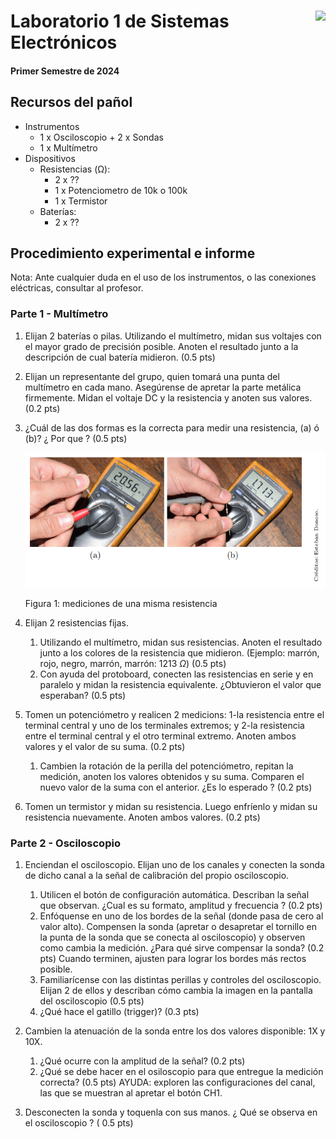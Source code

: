 # <img src="https://julianodb.github.io/SISTEMAS_ELECTRONICOS_PARA_INGENIERIA_BIOMEDICA/img/logo_fing.png?raw=true" align="right" height="45"> Laboratorio 1 de Sistemas Electrónicos
#### Primer Semestre de 2024

## Recursos del pañol

- Instrumentos
  - 1 x Osciloscopio + 2 x Sondas
  - 1 x Multímetro
- Dispositivos
  - Resistencias (Ω):
    - 2 x ??
    - 1 x Potenciometro de 10k o 100k
    - 1 x Termistor
  - Baterías:
    - 2 x ??

## Procedimiento experimental e informe

Nota: Ante cualquier duda en el uso de los instrumentos, o las conexiones eléctricas, consultar al profesor.

### Parte 1 - Multímetro

1. Elijan 2 baterías o pilas. Utilizando el multímetro, midan sus voltajes con el mayor grado de precisión posible. Anoten el resultado junto a la descripción de cual batería midieron. (0.5 pts)

1. Elijan un representante del grupo, quien tomará una punta del multímetro en cada mano. Asegúrense de apretar la parte metálica firmemente. Midan el voltaje DC y la resistencia y anoten sus valores. (0.2 pts)

1. ¿Cuál de las dos formas es la correcta para medir una resistencia, (a) ó (b)? ¿ Por que ? (0.5 pts)

   ![Figura 1](../img/L1_F3.png "Figura 1")

   Figura 1: mediciones de una misma resistencia

2. Elijan 2 resistencias fijas. 
   1. Utilizando el multímetro, midan sus resistencias. Anoten el resultado junto a los colores de la resistencia que midieron. (Ejemplo: marrón, rojo, negro, marrón, marrón: 1213 $\Omega$) (0.5 pts)
   1. Con ayuda del protoboard, conecten las resistencias en serie y en paralelo y midan la resistencia equivalente. ¿Obtuvieron el valor que esperaban? (0.5 pts)

3. Tomen un potenciómetro y realicen 2 medicions: 1-la resistencia entre el terminal central y uno de los terminales extremos; y 2-la resistencia entre el terminal central y el otro terminal extremo. Anoten ambos valores y el valor de su suma. (0.2 pts)
   1. Cambien la rotación de la perilla del potenciómetro, repitan la medición, anoten los valores obtenidos y su suma. Comparen el nuevo valor de la suma con el anterior. ¿Es lo esperado ? (0.2 pts)

4. Tomen un termistor y midan su resistencia. Luego enfríenlo y midan su resistencia nuevamente. Anoten ambos valores. (0.2 pts)

### Parte 2 - Osciloscopio

1. Enciendan el osciloscopio. Elijan uno de los canales y conecten la sonda de dicho canal a la señal de calibración del propio osciloscopio. 
   1. Utilicen el botón de configuración automática. Describan la señal que observan. ¿Cual es su formato, amplitud y frecuencia ? (0.2 pts)
   1. Enfóquense en uno de los bordes de la señal (donde pasa de cero al valor alto). Compensen la sonda (apretar o desapretar el tornillo en la punta de la sonda que se conecta al osciloscopio) y observen como cambia la medición. ¿Para qué sirve compensar la sonda? (0.2 pts) Cuando terminen, ajusten para lograr los bordes más rectos posible. 
   1. Familiarícense con las distintas perillas y controles del osciloscopio. Elijan 2 de ellos y describan cómo cambia la imagen en la pantalla del osciloscopio (0.5 pts)
   1. ¿Qué hace el gatillo (trigger)? (0.3 pts)
   
1. Cambien la atenuación de la sonda entre los dos valores disponible: 1X y 10X.
   1. ¿Qué ocurre con la amplitud de la señal? (0.2 pts)
   1. ¿Qué se debe hacer en el osiloscopio para que entregue la medición correcta? (0.5 pts) AYUDA: exploren las configuraciones del canal, las que se muestran al apretar el botón CH1.

5. Desconecten la sonda y toquenla con sus manos. ¿ Qué se observa en el osciloscopio ? ( 0.5 pts)